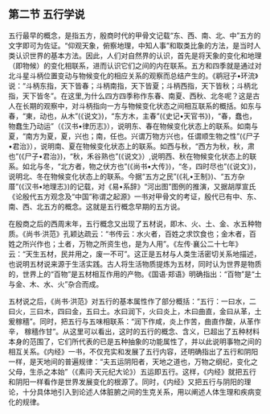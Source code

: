 ## 第二节  五行学说

五行最早的概念，是指五方，殷商时代的甲骨文记载“东、西、南、北、中”五方的文字即可为佐证。“仰观天象，俯察地理，中知人事”和取类比象的方法，是当时人类认识世界的基本方法。因此，人们对自然界的认识，首先是将天象的变化和地理（即物候）的变化相联系，进而认识它们之间的内在联系。五方和四季就是通过对北斗星斗柄位置变动与物候变化的相应关系的观察而总结产生的。《鹖冠子•环流》说：“斗柄东指，天下皆春；斗柄南指，天下皆夏；斗柄西指，天下皆秋；斗柄北指，天下皆冬”。在这里,为什么四方四季称作东春、南夏、西秋、北冬呢？这是古人在长期的观察中，对斗柄指向一方与物候变化状态之间相互联系的概括。如东与春，“東，动也，从木”(《说文》)，“东方木，主春”(《史记•天官书》)，“春，蠢也，物蠢生乃动运”（《汉书•律历志》），说明东、春在物候变化状态上的联系。如南与夏，“南方为夏，夏，兴也；南，任也。兴谓万物方兴也，任谓顺生物之性”(《尸子•君治》），说明南、夏在物候变化状态上的联系。如西与秋，“西方为秋，秋，肃也”(《尸子•君治》)，“秋，禾谷熟也”(《说文》）,说明西、秋在物候变化状态上的联系。如北与冬，“北方者，物之伏方也”(《尚书•大传》)，“冬，四时尽也”(《说文》)，说明北、冬在物候变化状态上的联系。今据“五方之民”(《礼•王制》)、“五方杂厝”(《汉书•地理志》)的记载，对《易•系辞》“河出图”图例的推演，又据胡厚宣氏《论殷代五方观念及“中国”称谓之起源》一书对甲骨文的考证，殷代已有中、东、南、西、北五方的概念。这就是五行概念早期的五方说。

在殷商之后的西周末年，五行概念又出现了五材说，即木、火、土、金、水五种物质。《尚书·洪范》孔颖达疏云：“书传云：水火者，百姓之求饮食也；金木者，百姓之所兴作也；土者，万物之所资生也，是为人用”。《左传·襄公二十七年》云：“天生五材，民并用之，废一不可”。这正是五材与人类生活密切关系地描述，也说明五材说来源于生活实践。古人将生活物质提炼为五材，同时认为世界是物质的，世界上的“百物”是五材相互作用的产物。《国语·郑语》明确指出：“百物”是“土与金、木、水、火”杂合而成。

五材说之后，《尚书·洪范》对五行的基本属性作了部分概括：“五行：一曰水，二曰火，三曰木，四曰金，五曰土。水曰润下，火曰炎上，木曰曲直，金曰从革，土爰稼穡”。同时，把五行与五味相联系：“润下作咸，炎上作苦，曲直作酸，从革作辛， 稼穡作甘”。从这里可以看出，这时的五行的概念、含义，已超出了五种材料本身的范围了，它们所代表的已是五种抽象的功能属性了，并以此说明事物之间的相互关系。《内经》一书，不仅充实和发展了五行内容，还明确指出了五行和阴阳一样，是天地间的普遍规律：“夫五运阴阳者，天地之道也，万物之纲纪，变化之父母，生杀之本始”（《素问·天元纪大论》）五运即五行。这样，《内经》就把五行和阴阳一样看作是世界发展变化的根源了。同时，《内经》又把五行与阴阳的理论，十分具体地引入到论述人体脏腑之间的生克关系，用以阐述人体生理和疾病变化的规律。
